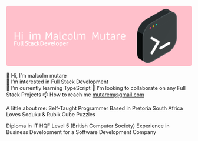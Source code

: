 ![Header](./github-header-image.png)

 👋 Hi, I’m malcolm mutare <br/>
 👀 I’m interested in Full Stack Development<br/>
 🌱 I’m currently learning TypeScript
 💞️ I’m looking to collaborate on any Full Stack Projects
 📫 How to reach me mutarem@gmail.com

A little about me:
Self-Taught Programmer
Based in Pretoria South Africa
Loves Soduku & Rubik Cube Puzzles

Diploma in IT HQF Level 5 (British Computer Society)
Experience in Business Development for a Software Development Company
